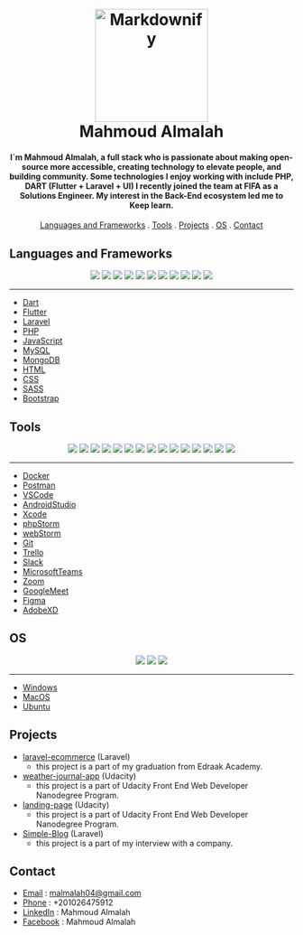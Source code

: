 <h1 align="center">
  <br>
  <a href="https://www.amitmerchant.com/electron-markdownify"><img src="https://raw.githubusercontent.com/amitmerchant1990/electron-markdownify/master/app/img/markdownify.png" alt="Markdownify" width="200"></a>
  <br>
  Mahmoud Almalah
  <br>
</h1>

<h4 align="center"> I`m Mahmoud Almalah, a full stack who is passionate about making open-source more accessible, creating technology to elevate people, and building community. Some technologies I enjoy working with include PHP, DART (Flutter + Laravel + UI) I recently joined the team at FIFA as a Solutions Engineer. My interest in the Back-End ecosystem led me to Keep learn.</h4>

<p align="center">
    <a href="#Languages and Frameworks">Languages and Frameworks</a> .
    <a href="#tools">Tools</a> .
    <a href="#Projects">Projects</a> .
    <a href="#os">OS</a> .
    <a href="#Contact">Contact</a>
</p>

## Languages and Frameworks

<div align="center">
  <img src="https://img.shields.io/badge/-Dart-05122A?style=flat&logo=dart&logoColor=007ACC" />
  <img src="https://img.shields.io/badge/-Flutter-05122A?style=flat&logo=flutter&logoColor=007ACC" />
  <img src="https://img.shields.io/badge/-Laravel-05122A?style=flat&logo=laravel&logoColor=007ACC" />
  <img src="https://img.shields.io/badge/-PHP-05122A?style=flat&logo=php&logoColor=007ACC" />
  <img src="https://img.shields.io/badge/-JavaScript-05122A?style=flat&logo=javascript&logoColor=007ACC" />
  <img src="https://img.shields.io/badge/-MySQL-05122A?style=flat&logo=mysql&logoColor=007ACC" />
  <img src="https://img.shields.io/badge/-MongoDB-05122A?style=flat&logo=mongodb&logoColor=007ACC" />
  <img src="https://img.shields.io/badge/-HTML-05122A?style=flat&logo=html&logoColor=007ACC" />
  <img src="https://img.shields.io/badge/-CSS-05122A?style=flat&logo=css&logoColor=007ACC" />
  <img src="https://img.shields.io/badge/-SASS-05122A?style=flat&logo=sass&logoColor=007ACC" />
  <img src="https://img.shields.io/badge/-Bootstrap-05122A?style=flat&logo=bootstrap&logoColor=007ACC" />
</div>

<hr>

- [Dart](https://dart.dev/)
- [Flutter](https://flutter.dev/)
- [Laravel](https://laravel.com/)
- [PHP](https://www.php.net/)
- [JavaScript](https://www.javascript.com/)
- [MySQL](https://www.mysql.com/)
- [MongoDB](https://www.mongodb.com/)
- [HTML](https://html.com/)
- [CSS](https://www.w3.org/Style/CSS/Overview.en.html)
- [SASS](https://sass-lang.com/)
- [Bootstrap](https://getbootstrap.com/)

## Tools

<div align="center">
  <img src="https://img.shields.io/badge/-Docker-05122A?style=flat&logo=docker&logoColor=007ACC" />
  <img src="https://img.shields.io/badge/-Postman-05122A?style=flat&logo=postman&logoColor=007ACC" />
  <img src="https://img.shields.io/badge/-VSCode-05122A?style=flat&logo=vscode&logoColor=007ACC" />
  <img src="https://img.shields.io/badge/-AndroidStudio-05122A?style=flat&logo=androidstudio&logoColor=007ACC" />
  <img src="https://img.shields.io/badge/-Xcode-05122A?style=flat&logo=xcode&logoColor=007ACC" />
  <img src="https://img.shields.io/badge/-phpStorm-05122A?style=flat&logo=phpstorm&logoColor=007ACC" />
  <img src="https://img.shields.io/badge/-webStorm-05122A?style=flat&logo=webstorm&logoColor=007ACC" />
  <img src="https://img.shields.io/badge/-Git-05122A?style=flat&logo=git&logoColor=007ACC" />
  <img src="https://img.shields.io/badge/-Trello-05122A?style=flat&logo=trello&logoColor=007ACC" />
  <img src="https://img.shields.io/badge/-Slack-05122A?style=flat&logo=slack&logoColor=007ACC" />
  <img src="https://img.shields.io/badge/-MicrosoftTeams-05122A?style=flat&logo=microsoftteams&logoColor=007ACC" />
  <img src="https://img.shields.io/badge/-Zoom-05122A?style=flat&logo=zoom&logoColor=007ACC" />
  <img src="https://img.shields.io/badge/-GoogleMeet-05122A?style=flat&logo=googlemeet&logoColor=007ACC" />
  <img src="https://img.shields.io/badge/-Figma-05122A?style=flat&logo=figma&logoColor=007ACC" />
  <img src="https://img.shields.io/badge/-AdobeXD-05122A?style=flat&logo=adobexd&logoColor=007ACC" />
</div>

<hr>

- [Docker](https://www.docker.com/)
- [Postman](https://www.postman.com/)
- [VSCode](https://code.visualstudio.com/)
- [AndroidStudio](https://developer.android.com/studio)
- [Xcode](https://developer.apple.com/xcode/)
- [phpStorm](https://www.jetbrains.com/phpstorm/)
- [webStorm](https://www.jetbrains.com/webstorm/)
- [Git](https://git-scm.com/)
- [Trello](https://trello.com/)
- [Slack](https://slack.com/)
- [MicrosoftTeams](https://www.microsoft.com/en-ww/microsoft-365/microsoft-teams/group-chat-software)
- [Zoom](https://zoom.us/)
- [GoogleMeet](https://meet.google.com/)
- [Figma](https://www.figma.com/)
- [AdobeXD](https://www.adobe.com/products/xd.html)

## OS

<div align="center">
  <img src="https://img.shields.io/badge/-Windows-05122A?style=flat&logo=windows&logoColor=007ACC" />
  <img src="https://img.shields.io/badge/-MacOS-05122A?style=flat&logo=apple&logoColor=007ACC" />
  <img src="https://img.shields.io/badge/-Ubuntu-05122A?style=flat&logo=ubuntu&logoColor=007ACC" />
</div>

<hr>

- [Windows](https://www.microsoft.com/en-us/windows)
- [MacOS](https://www.apple.com/macos)
- [Ubuntu](https://ubuntu.com/)

## Projects

- [laravel-ecommerce](https://github.com/MahmoudAlmalah-ENG/ecomerce)   (Laravel)
  - this project is a part of my graduation from Edraak Academy.
- [weather-journal-app](https://github.com/MahmoudAlmalah-ENG/weather-journal-app)  (Udacity)
  - this project is a part of Udacity Front End Web Developer Nanodegree Program.
- [landing-page](https://github.com/MahmoudAlmalah-ENG/LandingPage) (Udacity)
  - this project is a part of Udacity Front End Web Developer Nanodegree Program.
- [Simple-Blog](https://github.com/MahmoudAlmalah-ENG/Simple-Blog) (Laravel)
  - this project is a part of my interview with a company.


## Contact

- [Email](mailto:malmalah04@gmail.com) : malmalah04@gmail.com
- [Phone](tel:+201026475912) : +201026475912
- [LinkedIn](https://www.linkedin.com/in/mahmoud-almalah-559408176/) : Mahmoud Almalah
- [Facebook](https://www.facebook.com/mahmoud.almalah.796/) : Mahmoud Almalah
